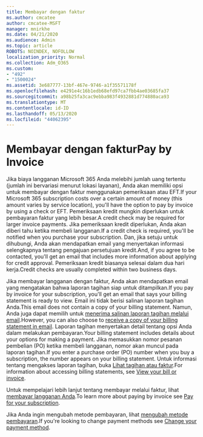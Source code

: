 ```yaml
---
title: Membayar dengan faktur
ms.author: cmcatee
author: cmcatee-MSFT
manager: mnirkhe
ms.date: 04/21/2020
ms.audience: Admin
ms.topic: article
ROBOTS: NOINDEX, NOFOLLOW
localization_priority: Normal
ms.collection: Adm_O365
ms.custom:
- "492"
- "1500024"
ms.assetid: 3e687777-13bf-467e-9746-a1f35571178f
ms.openlocfilehash: e4291e4c16b1edb68efd97ca7fbb4ae03685fa37
ms.sourcegitcommit: a98b25fa3cac9ebba983f4932881d774880aca93
ms.translationtype: MT
ms.contentlocale: id-ID
ms.lasthandoff: 05/13/2020
ms.locfileid: "44062395"
---
```

# <a name="pay-by-invoice"></a><span data-ttu-id="3cc75-102">Membayar dengan faktur</span><span class="sxs-lookup"><span data-stu-id="3cc75-102">Pay by Invoice</span></span>

<span data-ttu-id="3cc75-103">Jika biaya langganan Microsoft 365 Anda melebihi jumlah uang tertentu (jumlah ini bervariasi menurut lokasi layanan), Anda akan memiliki opsi untuk membayar dengan faktur menggunakan pemeriksaan atau EFT.</span><span class="sxs-lookup"><span data-stu-id="3cc75-103">If your Microsoft 365 subscription costs over a certain amount of money (this amount varies by service location), you'll have the option to pay by invoice by using a check or EFT.</span></span> <span data-ttu-id="3cc75-104">Pemeriksaan kredit mungkin diperlukan untuk pembayaran faktur yang lebih besar.</span><span class="sxs-lookup"><span data-stu-id="3cc75-104">A credit check may be required for larger invoice payments.</span></span> <span data-ttu-id="3cc75-105">Jika pemeriksaan kredit diperlukan, Anda akan diberi tahu ketika membeli langganan.</span><span class="sxs-lookup"><span data-stu-id="3cc75-105">If a credit check is required, you'll be notified when you purchase your subscription.</span></span> <span data-ttu-id="3cc75-106">Dan, jika setuju untuk dihubungi, Anda akan mendapatkan email yang menyertakan informasi selengkapnya tentang pengajuan persetujuan kredit.</span><span class="sxs-lookup"><span data-stu-id="3cc75-106">And, if you agree to be contacted, you'll get an email that includes more information about applying for credit approval.</span></span> <span data-ttu-id="3cc75-107">Pemeriksaan kredit biasanya selesai dalam dua hari kerja.</span><span class="sxs-lookup"><span data-stu-id="3cc75-107">Credit checks are usually completed within two business days.</span></span>
  
<span data-ttu-id="3cc75-108">Jika membayar langganan dengan faktur, Anda akan mendapatkan email yang mengatakan bahwa laporan tagihan siap untuk ditampilkan.</span><span class="sxs-lookup"><span data-stu-id="3cc75-108">If you pay by invoice for your subscription, you'll get an email that says your billing statement is ready to view.</span></span> <span data-ttu-id="3cc75-109">Email ini tidak berisi salinan laporan tagihan Anda.</span><span class="sxs-lookup"><span data-stu-id="3cc75-109">This email does not contain a copy of your billing statement.</span></span> <span data-ttu-id="3cc75-110">Namun, Anda juga dapat memilih untuk [menerima salinan laporan tagihan melalui email](https://docs.microsoft.com/microsoft-365/commerce/billing-and-payments/pay-for-your-subscription#receive-a-copy-of-your-billing-statement-in-email).</span><span class="sxs-lookup"><span data-stu-id="3cc75-110">However, you can also choose to [receive a copy of your billing statement in email](https://docs.microsoft.com/microsoft-365/commerce/billing-and-payments/pay-for-your-subscription#receive-a-copy-of-your-billing-statement-in-email).</span></span> <span data-ttu-id="3cc75-111">Laporan tagihan menyertakan detail tentang opsi Anda dalam melakukan pembayaran.</span><span class="sxs-lookup"><span data-stu-id="3cc75-111">Your billing statement includes details about your options for making a payment.</span></span> <span data-ttu-id="3cc75-112">Jika memasukkan nomor pesanan pembelian (PO) ketika membeli langganan, nomor akan muncul pada laporan tagihan.</span><span class="sxs-lookup"><span data-stu-id="3cc75-112">If you enter a purchase order (PO) number when you buy a subscription, the number appears on your billing statement.</span></span> <span data-ttu-id="3cc75-113">Untuk informasi tentang mengakses laporan tagihan, buka [Lihat tagihan atau faktur](https://docs.microsoft.com/microsoft-365/commerce/billing-and-payments/view-your-bill-or-invoice).</span><span class="sxs-lookup"><span data-stu-id="3cc75-113">For information about accessing billing statements, see [View your bill or invoice](https://docs.microsoft.com/microsoft-365/commerce/billing-and-payments/view-your-bill-or-invoice).</span></span>
  
<span data-ttu-id="3cc75-114">Untuk mempelajari lebih lanjut tentang membayar melalui faktur, lihat [membayar langganan Anda](https://docs.microsoft.com/microsoft-365/commerce/billing-and-payments/pay-for-your-subscription).</span><span class="sxs-lookup"><span data-stu-id="3cc75-114">To learn more about paying by invoice see [Pay for your subscription](https://docs.microsoft.com/microsoft-365/commerce/billing-and-payments/pay-for-your-subscription).</span></span>
  
<span data-ttu-id="3cc75-115">Jika Anda ingin mengubah metode pembayaran, lihat [mengubah metode pembayaran](https://docs.microsoft.com/microsoft-365/commerce/billing-and-payments/change-payment-method).</span><span class="sxs-lookup"><span data-stu-id="3cc75-115">If you're looking to change payment methods see [Change your payment method](https://docs.microsoft.com/microsoft-365/commerce/billing-and-payments/change-payment-method).</span></span>